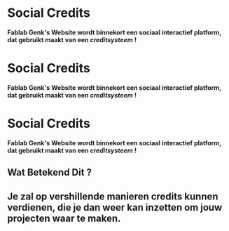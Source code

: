 # Social Credits
**Fablab Genk's Website wordt binnekort een sociaal interactief platform, dat gebruikt maakt van een _creditsysteem_ !**

# Social Credits
**Fablab Genk's Website wordt binnekort een sociaal interactief platform, dat gebruikt maakt van een _creditsysteem_ !**

# Social Credits
**Fablab Genk's Website wordt binnekort een sociaal interactief platform, dat gebruikt maakt van een _creditsysteem_ !**

## Wat Betekend Dit ?
**Je zal op vershillende manieren credits kunnen verdienen, die je dan weer kan inzetten om jouw projecten waar te maken.**
-
